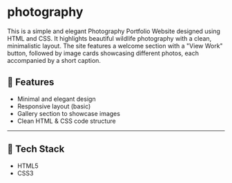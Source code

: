 # photography
This is a simple and elegant Photography Portfolio Website designed using HTML and CSS. It highlights beautiful wildlife photography with a clean, minimalistic layout. The site features a welcome section with a "View Work" button, followed by image cards showcasing different photos, each accompanied by a short caption.
## 🌟 Features

- Minimal and elegant design
- Responsive layout (basic)
- Gallery section to showcase images
- Clean HTML & CSS code structure

---

## 🔧 Tech Stack

- HTML5
- CSS3
